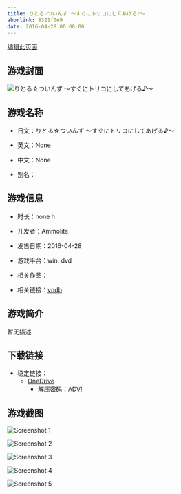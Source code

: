 ```yaml
---
title: りとる☆ついんず ～すぐにトリコにしてあげる♪～
abbrlink: 8321f0e9
date: 2016-04-28 00:00:00
---
```

[编辑此页面](https://github.com/ACG-3/ADV3-source/blob/main/source/_posts/games/%E3%82%8A%E3%81%A8%E3%82%8B%E2%98%86%E3%81%A4%E3%81%84%E3%82%93%E3%81%9A%20%EF%BD%9E%E3%81%99%E3%81%90%E3%81%AB%E3%83%88%E3%83%AA%E3%82%B3%E3%81%AB%E3%81%97%E3%81%A6%E3%81%82%E3%81%92%E3%82%8B%E2%99%AA%EF%BD%9E.md)

## 游戏封面

![りとる☆ついんず ～すぐにトリコにしてあげる♪～](https://pan.timero.xyz/onedrive/img_lib_001/%E3%82%8A%E3%81%A8%E3%82%8B%E2%98%86%E3%81%A4%E3%81%84%E3%82%93%E3%81%9A%20%EF%BD%9E%E3%81%99%E3%81%90%E3%81%AB%E3%83%88%E3%83%AA%E3%82%B3%E3%81%AB%E3%81%97%E3%81%A6%E3%81%82%E3%81%92%E3%82%8B%E2%99%AA%EF%BD%9E_cover.avif)


## 游戏名称

- 日文：りとる☆ついんず ～すぐにトリコにしてあげる♪～
- 英文：None
- 中文：None

- 别名：


## 游戏信息

- 时长：none h
- 开发者：Ammolite
- 发售日期：2016-04-28
- 游戏平台：win, dvd
- 相关作品：

- 相关链接：[vndb](https://vndb.org/v19092)


## 游戏简介

暂无描述


## 下载链接

- 稳定链接：
    - [OneDrive](https://pan.timero.xyz/onedrive/adv_lib_001/%E3%82%8A%E3%81%A8%E3%82%8B%E2%98%86%E3%81%A4%E3%81%84%E3%82%93%E3%81%9A%20%EF%BD%9E%E3%81%99%E3%81%90%E3%81%AB%E3%83%88%E3%83%AA%E3%82%B3%E3%81%AB%E3%81%97%E3%81%A6%E3%81%82%E3%81%92%E3%82%8B%E2%99%AA%EF%BD%9E)
        - 解压密码：ADV!



## 游戏截图


![Screenshot 1](https://pan.timero.xyz/onedrive/img_lib_001/%E3%82%8A%E3%81%A8%E3%82%8B%E2%98%86%E3%81%A4%E3%81%84%E3%82%93%E3%81%9A%20%EF%BD%9E%E3%81%99%E3%81%90%E3%81%AB%E3%83%88%E3%83%AA%E3%82%B3%E3%81%AB%E3%81%97%E3%81%A6%E3%81%82%E3%81%92%E3%82%8B%E2%99%AA%EF%BD%9E_Screenshot_1.avif)

![Screenshot 2](https://pan.timero.xyz/onedrive/img_lib_001/%E3%82%8A%E3%81%A8%E3%82%8B%E2%98%86%E3%81%A4%E3%81%84%E3%82%93%E3%81%9A%20%EF%BD%9E%E3%81%99%E3%81%90%E3%81%AB%E3%83%88%E3%83%AA%E3%82%B3%E3%81%AB%E3%81%97%E3%81%A6%E3%81%82%E3%81%92%E3%82%8B%E2%99%AA%EF%BD%9E_Screenshot_2.avif)

![Screenshot 3](https://pan.timero.xyz/onedrive/img_lib_001/%E3%82%8A%E3%81%A8%E3%82%8B%E2%98%86%E3%81%A4%E3%81%84%E3%82%93%E3%81%9A%20%EF%BD%9E%E3%81%99%E3%81%90%E3%81%AB%E3%83%88%E3%83%AA%E3%82%B3%E3%81%AB%E3%81%97%E3%81%A6%E3%81%82%E3%81%92%E3%82%8B%E2%99%AA%EF%BD%9E_Screenshot_3.avif)

![Screenshot 4](https://pan.timero.xyz/onedrive/img_lib_001/%E3%82%8A%E3%81%A8%E3%82%8B%E2%98%86%E3%81%A4%E3%81%84%E3%82%93%E3%81%9A%20%EF%BD%9E%E3%81%99%E3%81%90%E3%81%AB%E3%83%88%E3%83%AA%E3%82%B3%E3%81%AB%E3%81%97%E3%81%A6%E3%81%82%E3%81%92%E3%82%8B%E2%99%AA%EF%BD%9E_Screenshot_4.avif)

![Screenshot 5](https://pan.timero.xyz/onedrive/img_lib_001/%E3%82%8A%E3%81%A8%E3%82%8B%E2%98%86%E3%81%A4%E3%81%84%E3%82%93%E3%81%9A%20%EF%BD%9E%E3%81%99%E3%81%90%E3%81%AB%E3%83%88%E3%83%AA%E3%82%B3%E3%81%AB%E3%81%97%E3%81%A6%E3%81%82%E3%81%92%E3%82%8B%E2%99%AA%EF%BD%9E_Screenshot_5.avif)

